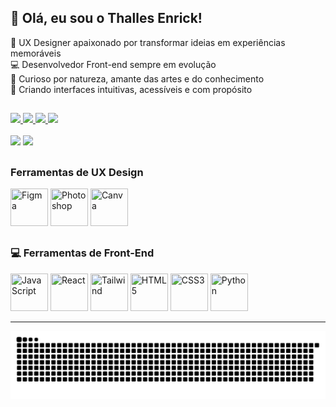 ## 👋 Olá, eu sou o Thalles Enrick!

🎨 UX Designer apaixonado por transformar ideias em experiências memoráveis  
💻 Desenvolvedor Front-end sempre em evolução  
🧠 Curioso por natureza, amante das artes e do conhecimento  
🚀 Criando interfaces intuitivas, acessíveis e com propósito  

##

<div> 
  <a href="https://instagram.com/rafaballerini" target="_blank">
    <img src="https://img.shields.io/badge/-Instagram-%23E4405F?style=for-the-badge&logo=instagram&logoColor=white" />
  </a>
  <a href="https://discord.gg/wagxzStdcR" target="_blank">
    <img src="https://img.shields.io/badge/Discord-7289DA?style=for-the-badge&logo=discord&logoColor=white" />
  </a> 
  <a href="mailto:contatorafaballerini@gmail.com" target="_blank">
    <img src="https://img.shields.io/badge/-Gmail-%23333?style=for-the-badge&logo=gmail&logoColor=white" />
  </a>
  <a href="https://www.linkedin.com/in/rafaella-ballerini-45875016a" target="_blank">
    <img src="https://img.shields.io/badge/-LinkedIn-%230077B5?style=for-the-badge&logo=linkedin&logoColor=white" />
  </a> 
</div>
<br>
<div align="start" style="display: inline_block">

  <img height="180em" src="https://github-readme-stats.vercel.app/api/top-langs/?username=thallesenrick&layout=compact&theme=dracula"/>
  <img height="180em" src="https://streak-stats.demolab.com?user=thallesenrick&theme=dracula&date_format=M%20j%5B%2C%20Y%5D"/>
</div>

##

### Ferramentas de UX Design

<div style="display: inline_block">
  <img src="https://cdn.jsdelivr.net/gh/devicons/devicon/icons/figma/figma-original.svg" height="60" width="60" title="Figma"/>
  <img src="https://cdn.jsdelivr.net/gh/devicons/devicon/icons/photoshop/photoshop-plain.svg" height="60" width="60" title="Photoshop"/>
  <img src="https://cdn.jsdelivr.net/gh/devicons/devicon/icons/canva/canva-original.svg" height="60" width="60" title="Canva"/>
</div>

##

### 💻 Ferramentas de Front-End

<div style="display: inline_block">
  <img src="https://cdn.jsdelivr.net/gh/devicons/devicon/icons/javascript/javascript-original.svg" height="60" width="60" title="JavaScript"/>
  <img src="https://cdn.jsdelivr.net/gh/devicons/devicon/icons/react/react-original.svg" height="60" width="60" title="React"/>
  <img src="https://cdn.jsdelivr.net/gh/devicons/devicon/icons/tailwindcss/tailwindcss-original.svg" height="60" width="60" title="Tailwind"/>
  <img src="https://cdn.jsdelivr.net/gh/devicons/devicon/icons/html5/html5-original.svg" height="60" width="60" title="HTML5"/>
  <img src="https://cdn.jsdelivr.net/gh/devicons/devicon/icons/css3/css3-original.svg" height="60" width="60" title="CSS3"/>
  <img src="https://cdn.jsdelivr.net/gh/devicons/devicon/icons/python/python-original.svg" height="60" width="60" title="Python"/>
</div>

---

<picture>
  <source media="(prefers-color-scheme: dark)" srcset="https://raw.githubusercontent.com/thallesenrick/thallesenrick/output/github-contribution-grid-snake-dark.svg">
 
  <img alt="github contribution grid snake animation" src="https://raw.githubusercontent.com/thallesenrick/thallesenrick/output/github-contribution-grid-snake.svg">
</picture>
